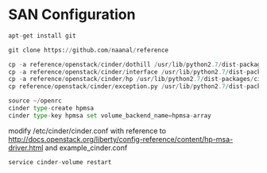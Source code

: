 
# SAN Configuration


```python
apt-get install git
```


```python
git clone https://github.com/naanal/reference
```


```python
cp -a reference/openstack/cinder/dothill /usr/lib/python2.7/dist-packages/cinder/volume/drivers/
cp -a reference/openstack/cinder/interface /usr/lib/python2.7/dist-packages/cinder/
cp -a reference/openstack/cinder/hp /usr/lib/python2.7/dist-packages/cinder/volume/drivers/san/
cp reference/openstack/cinder/exception.py /usr/lib/python2.7/dist-packages/cinder/
```


```python
source ~/openrc
cinder type-create hpmsa
cinder type-key hpmsa set volume_backend_name=hpmsa-array
```

modify /etc/cinder/cinder.conf with reference to http://docs.openstack.org/liberty/config-reference/content/hp-msa-driver.html and example_cinder.conf


```python
service cinder-volume restart
```
